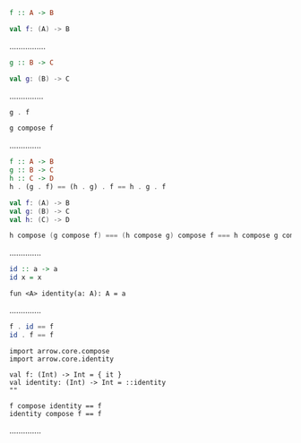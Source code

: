```Haskell
f :: A -> B
```
```kotlin
val f: (A) -> B
```
................
```Haskell
g :: B -> C
```
```kotlin
val g: (B) -> C
```
...............
```Haskell
g . f
```
```kotlin
g compose f
```
..............
```Haskell
f :: A -> B
g :: B -> C
h :: C -> D
h . (g . f) == (h . g) . f == h . g . f
```
```kotlin
val f: (A) -> B
val g: (B) -> C
val h: (C) -> D

h compose (g compose f) === (h compose g) compose f === h compose g compose f
```
..............
```Haskell
id :: a -> a
id x = x
```
```kotlin:ank:silent
fun <A> identity(a: A): A = a
```
..............
```Haskell
f . id == f
id . f == f
```
```kotlin:ank:replace
import arrow.core.compose
import arrow.core.identity

val f: (Int) -> Int = { it }
val identity: (Int) -> Int = ::identity
""
```
```kotlin:ank:silent
f compose identity == f
identity compose f == f
```
..............